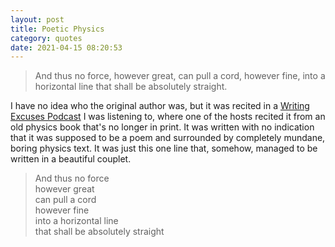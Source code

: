 ```yaml
---
layout: post
title: Poetic Physics
category: quotes
date: 2021-04-15 08:20:53
---
```


> And thus no force, however great, can pull a cord, however fine, into a horizontal line that shall be absolutely straight.

I have no idea who the original author was, but it was recited in a [Writing Excuses Podcast](https://writingexcuses.com/2021/03/21/16-12-singing-versus-speaking/) I was listening to, where one of the hosts recited it from an old physics book that's no longer in print. It was written with no indication that it was supposed to be a poem and surrounded by completely mundane, boring physics text. It was just this one line that, somehow, managed to be written in a beautiful couplet.

> And thus no force  
> however great  
> can pull a cord  
> however fine  
> into a horizontal line  
> that shall be absolutely straight  

